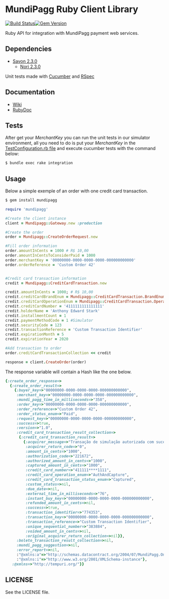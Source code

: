 MundiPagg Ruby Client Library
====================

[![Build Status](https://travis-ci.org/mundipagg/mundipagg-ruby-api.png?branch=master)](https://travis-ci.org/mundipagg/mundipagg-ruby-api)[![Gem Version](https://badge.fury.io/rb/mundipagg.png)](http://badge.fury.io/rb/mundipagg)

Ruby API for integration with MundiPagg payment web services.

## Dependencies
* [Savon 2.3.0](http://savonrb.com/version2/)
	* [Nori 2.3.0](https://github.com/savonrb/nori)

Unit tests made with [Cucumber](https://github.com/cucumber/cucumber) and [RSpec](https://github.com/rspec/rspec)

## Documentation
* [Wiki](https://github.com/mundipagg/mundipagg-ruby-api/wiki)
* [RubyDoc](http://rubydoc.info/github/mundipagg/mundipagg-ruby-api/)


## Tests
After get your _MerchantKey_ you can run the unit tests in our simulator environment, all you need to do is put your _MerchantKey_ in the [TestConfiguration.rb file](https://github.com/mundipagg/mundipagg-ruby-api/blob/master/tests/test_configuration.rb) and execute cucumber tests with the command below:

```sh
$ bundle exec rake integration
```


## Usage
Below a simple exemple of an order with one credit card transaction.

```sh
$ gem install mundipagg
```

```ruby
require 'mundipagg'

#Create the client instance
client = Mundipagg::Gateway.new :production

#Create the order
order = Mundipagg::CreateOrderRequest.new

#Fill order information
order.amountInCents = 1000 # R$ 10,00
order.amountInCentsToConsiderPaid = 1000
order.merchantKey = '00000000-0000-0000-0000-000000000000'
order.orderReference = 'Custom Order 42'


#Credit card transaction information
credit = Mundipagg::CreditCardTransaction.new

credit.amountInCents = 1000; # R$ 10,00
credit.creditCardBrandEnum = Mundipagg::CreditCardTransaction.BrandEnum[:Visa]
credit.creditCardOperationEnum = Mundipagg::CreditCardTransaction.OperationEnum[:AuthAndCapture]
credit.creditCardNumber = '4111111111111111'
credit.holderName = 'Anthony Edward Stark'
credit.installmentCount = 1
credit.paymentMethodCode = 1 #Simulator
credit.securityCode = 123
credit.transactionReference = 'Custom Transaction Identifier'
credit.expirationMonth = 5
credit.expirationYear = 2020

#Add transaction to order
order.creditCardTransactionCollection << credit

response = client.CreateOrder(order)
```

The response variable will contain a Hash like the one below.

```ruby
{:create_order_response=>
  {:create_order_result=>
    {:buyer_key=>"00000000-0000-0000-0000-000000000000",
     :merchant_key=>"00000000-0000-0000-0000-000000000000",
     :mundi_pagg_time_in_milliseconds=>"358",
     :order_key=>"00000000-0000-0000-0000-000000000000",
     :order_reference=>"Custom Order 42",
     :order_status_enum=>"Paid",
     :request_key=>"00000000-0000-0000-0000-000000000000",
     :success=>true,
     :version=>"1.0",
     :credit_card_transaction_result_collection=>
      {:credit_card_transaction_result=>
        {:acquirer_message=>"Transação de simulação autorizada com sucesso",
         :acquirer_return_code=>"0",
         :amount_in_cents=>"1000",
         :authorization_code=>"221672",
         :authorized_amount_in_cents=>"1000",
         :captured_amount_in_cents=>"1000",
         :credit_card_number=>"411111****1111",
         :credit_card_operation_enum=>"AuthAndCapture",
         :credit_card_transaction_status_enum=>"Captured",
         :custom_status=>nil,
         :due_date=>nil,
         :external_time_in_milliseconds=>"76",
         :instant_buy_key=>"00000000-0000-0000-0000-000000000000",
         :refunded_amount_in_cents=>nil,
         :success=>true,
         :transaction_identifier=>"774353",
         :transaction_key=>"00000000-0000-0000-0000-000000000000",
         :transaction_reference=>"Custom Transaction Identifier",
         :unique_sequential_number=>"383884",
         :voided_amount_in_cents=>nil,
         :original_acquirer_return_collection=>nil}},
     :boleto_transaction_result_collection=>nil,
     :mundi_pagg_suggestion=>nil,
     :error_report=>nil,
     :"@xmlns:a"=>"http://schemas.datacontract.org/2004/07/MundiPagg.One.Service.DataContracts",
     :"@xmlns:i"=>"http://www.w3.org/2001/XMLSchema-instance"},
   :@xmlns=>"http://tempuri.org/"}}
```


## LICENSE
See the LICENSE file.

